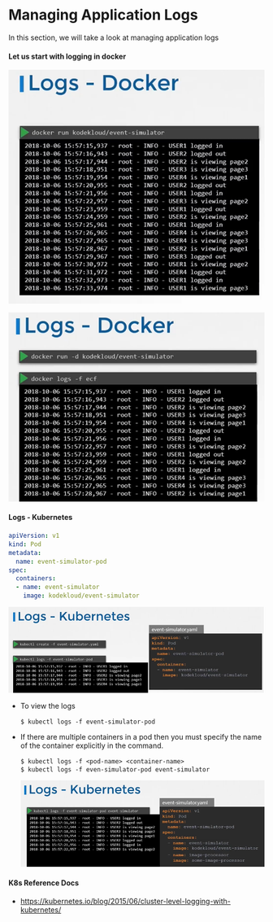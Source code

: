 # Managing Application Logs

In this section, we will take a look at managing application logs

#### Let us start with logging in docker

![ld](../images/ld.PNG)
 
![ld1](../images/ld1.PNG)
 
#### Logs - Kubernetes
```yaml
apiVersion: v1
kind: Pod
metadata:
  name: event-simulator-pod
spec:
  containers:
  - name: event-simulator
    image: kodekloud/event-simulator
```
 ![logs-k8s](../images/logs-k8s.png)
 
- To view the logs
  ```
  $ kubectl logs -f event-simulator-pod
  ```
- If there are multiple containers in a pod then you must specify the name of the container explicitly in the command.
  ```
  $ kubectl logs -f <pod-name> <container-name>
  $ kubectl logs -f even-simulator-pod event-simulator
  ```

  ![logs1](../images/logs1.PNG)
  
#### K8s Reference Docs
- https://kubernetes.io/blog/2015/06/cluster-level-logging-with-kubernetes/
 
